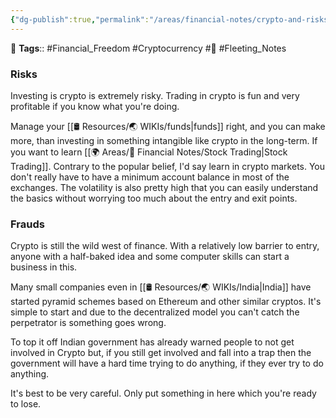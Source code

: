 ```yaml
---
{"dg-publish":true,"permalink":"/areas/financial-notes/crypto-and-risks/","dgPassFrontmatter":true,"noteIcon":"3","created":"2023-11-14T21:08:39.914+05:30","updated":"2023-12-19T20:18:16.792+05:30"}
---
```


🧶 **Tags**:: #Financial_Freedom #Cryptocurrency #🌱 #Fleeting_Notes 
### Risks
Investing is crypto is extremely risky. Trading in crypto is fun and very profitable if you know what you're doing.

Manage your [[🛢️ Resources/🌏 WIKIs/funds\|funds]] right, and you can make more, than investing in something intangible like crypto in the long-term. If you want to learn [[🌍 Areas/💸 Financial Notes/Stock Trading\|Stock Trading]]. Contrary to the popular belief, I'd say learn in crypto markets. You don't really have to have a minimum account balance in most of the exchanges. The volatility is also pretty high that you can easily understand the basics without worrying too much about the entry and exit points.
### Frauds
Crypto is still the wild west of finance. With a relatively low barrier to entry, anyone with a half-baked idea and some computer skills can start a business in this.

Many small companies even in [[🛢️ Resources/🌏 WIKIs/India\|India]] have started pyramid schemes based on Ethereum and other similar cryptos. It's simple to start and due to the decentralized model you can't catch the perpetrator is something goes wrong.

To top it off Indian government has already warned people to not get involved in Crypto but, if you still get involved and fall into a trap then the government will have a hard time trying to do anything, if they ever try to do anything.

It's best to be very careful. Only put something in here which you're ready to lose.


